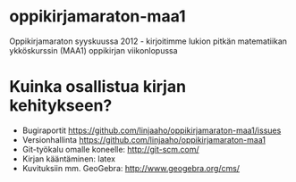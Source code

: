 oppikirjamaraton-maa1
=====================

Oppikirjamaraton syyskuussa 2012 - kirjoitimme lukion pitkän matematiikan ykköskurssin (MAA1) oppikirjan viikonlopussa

Kuinka osallistua kirjan kehitykseen?
=====================================

- Bugiraportit https://github.com/linjaaho/oppikirjamaraton-maa1/issues
- Versionhallinta https://github.com/linjaaho/oppikirjamaraton-maa1
- Git-työkalu omalle koneelle: http://git-scm.com/
- Kirjan kääntäminen: latex
- Kuvituksiin mm. GeoGebra: http://www.geogebra.org/cms/

